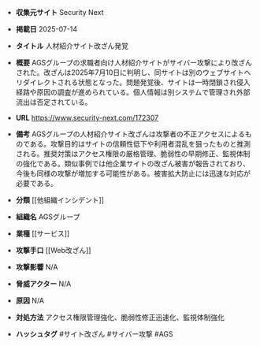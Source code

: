 - **収集元サイト**
Security Next

- **掲載日**
2025-07-14

- **タイトル**
人材紹介サイト改ざん発覚

- **概要**
AGSグループの求職者向け人材紹介サイトがサイバー攻撃により改ざんされた。改ざんは2025年7月10日に判明し、同サイトは別のウェブサイトへリダイレクトされる状態となった。問題発覚後、サイトは一時閉鎖され侵入経路や原因の調査が進められている。個人情報は別システムで管理され外部流出は否定されている。

- **URL**
https://www.security-next.com/172307

- **備考**
AGSグループの人材紹介サイト改ざんは攻撃者の不正アクセスによるものである。攻撃目的はサイトの信頼性低下や利用者混乱を狙ったものと推測される。推奨対策はアクセス権限の厳格管理、脆弱性の早期修正、監視体制の強化である。類似事例では他企業サイトの改ざん被害が報告されており、今後も同様の攻撃が増加する可能性がある。被害拡大防止には迅速な対応が必要である。

- **分類**
[[他組織インシデント]]

- **組織名**
AGSグループ

- **業種**
[[サービス]]

- **攻撃手口**
[[Web改ざん]]

- **攻撃影響**
N/A

- **脅威アクター**
N/A

- **原因**
N/A

- **対処方法**
アクセス権限管理強化、脆弱性修正迅速化、監視体制強化

- **ハッシュタグ**
#サイト改ざん #サイバー攻撃 #AGS
